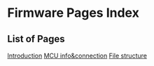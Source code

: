 # Firmware Pages Index

## List of Pages

[Introduction](pages/firmware/introduction.md)
[MCU info&connection](pages/firmware/MCU_info_con.md)
[File structure](pages/firmwaare/file_struct.md)